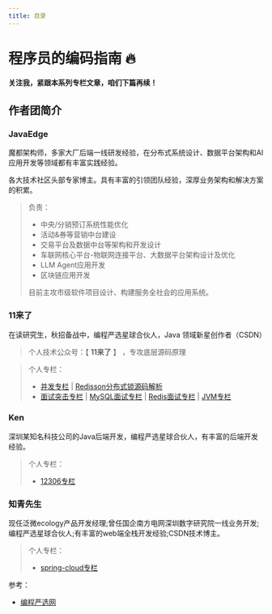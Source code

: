 ```yaml
---
title: 目录
---
```


# 程序员的编码指南 🔥

**关注我，紧跟本系列专栏文章，咱们下篇再续！**

## 作者团简介

### JavaEdge
魔都架构师，多家大厂后端一线研发经验，在分布式系统设计、数据平台架构和AI应用开发等领域都有丰富实践经验。

各大技术社区头部专家博主。具有丰富的引领团队经验，深厚业务架构和解决方案的积累。

> 负责：
> - 中央/分销预订系统性能优化
> - 活动&券等营销中台建设
> - 交易平台及数据中台等架构和开发设计
> - 车联网核心平台-物联网连接平台、大数据平台架构设计及优化
> - LLM Agent应用开发
> - 区块链应用开发
> 
>  目前主攻市级软件项目设计、构建服务全社会的应用系统。

### 11来了

在读研究生，秋招备战中，编程严选星球合伙人，Java 领域新星创作者（CSDN）

> 个人技术公众号：【 **11来了** 】 ，专攻底层源码原理
<!-- > <div align=left><img width="150px" height="150px" src="https://11laile-note-img.oss-cn-beijing.aliyuncs.com/1705922099587.png"></div> -->
> 个人专栏：
> - [并发专栏](/md/concurrency/01-synchronized原理.html) | [Redisson分布式锁源码解析](/md/redis/01-Redis和ZK分布式锁优缺点对比以及生产环境使用建议.md)
> - [面试突击专栏](/md/zqy/面试题/01-分布式技术面试实战.html) | [MySQL面试专栏](/md/zqy/面试题/面试题-MySQL.html) | [Redis面试专栏](/md/zqy/面试题/面试题-Redis.html) | [JVM专栏](/md/jvm/01-JVM虚拟机-上篇.html)

### Ken

深圳某知名科技公司的Java后端开发，编程严选星球合伙人，有丰富的后端开发经验。

> 个人专栏：
> - [12306专栏](/md/12306/项目介绍.html) 
>

### 知青先生

现任泛微ecology产品开发经理;曾任国企南方电网深圳数字研究院一线业务开发;编程严选星球合伙人;有丰富的web端全栈开发经验;CSDN技术博主。

> 个人专栏：
> - [spring-cloud专栏](/md/spring/spring-cloud/SpringCloudAlibaba介绍.md)

参考：

- [编程严选网](http://www.javaedge.cn/#/index)

